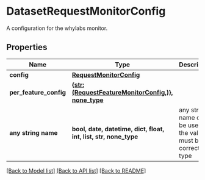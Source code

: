 # DatasetRequestMonitorConfig

A configuration for the whylabs monitor.

## Properties
Name | Type | Description | Notes
------------ | ------------- | ------------- | -------------
**config** | [**RequestMonitorConfig**](RequestMonitorConfig.md) |  | [optional] 
**per_feature_config** | [**{str: (RequestFeatureMonitorConfig,)}, none_type**](RequestFeatureMonitorConfig.md) |  | [optional] 
**any string name** | **bool, date, datetime, dict, float, int, list, str, none_type** | any string name can be used but the value must be the correct type | [optional]

[[Back to Model list]](../README.md#documentation-for-models) [[Back to API list]](../README.md#documentation-for-api-endpoints) [[Back to README]](../README.md)


